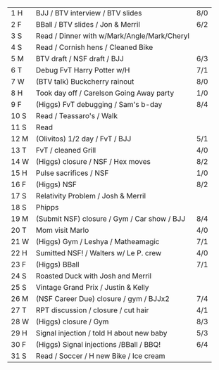 |      |                                             |     |
| ---- | ------------------------------------------- | --- |
| 1  H | BJJ / BTV interview / BTV slides            | 8/0 |
| 2  F | BBall / BTV slides / Jon & Merril           | 6/2 |
| 3  S | Read / Dinner with w/Mark/Angle/Mark/Cheryl |     |
| 4  S | Read / Cornish hens / Cleaned Bike          |     |
| 5  M | BTV draft / NSF draft / BJJ                 | 6/3 |
| 6  T | Debug FvT  Harry Potter w/H                 | 7/1 |
| 7  W | (BTV talk) Buckcherry rainout               | 8/0 |
| 8  H | Took day off / Carelson Going Away party    | 1/0 |
| 9  F | (Higgs) FvT debugging / Sam's b-day         | 8/4 |
| 10 S | Read / Teassaro's  / Walk                   |     |
| 11 S | Read                                        |     |
| 12 M | (Olivitos) 1/2 day / FvT / BJJ              | 5/1 |
| 13 T | FvT / cleaned Grill                         | 4/0 |
| 14 W | (Higgs) closure / NSF / Hex moves           | 8/2 |
| 15 H | Pulse sacrifices / NSF                      | 1/0 |
| 16 F | (Higgs) NSF                                 | 8/2 |
| 17 S | Relativity Problem / Josh & Merril          |     |
| 18 S | Phipps                                      |     |
| 19 M | (Submit NSF) closure / Gym / Car show / BJJ | 8/4 |
| 20 T | Mom visit Marlo                             | 4/0 |
| 21 W | (Higgs) Gym / Leshya / Matheamagic          | 7/1 |
| 22 H | Sumitted NSF! / Walters w/ Le P. crew       | 4/0 |
| 23 F | (Higgs) BBall                               | 7/1 |
| 24 S | Roasted Duck with Josh and Merril           |     |
| 25 S | Vintage Grand Prix / Justin & Kelly         |     |
| 26 M | (NSF Career Due) closure / gym / BJJx2      | 7/4 |
| 27 T | RPT discussion / closure / cut hair         | 4/1 |
| 28 W | (Higgs) closure / Gym                       | 8/3 |
| 29 H | Signal injection / told H about new baby    | 5/3 |
| 30 F | (Higgs) Signal injections /BBall / BBQ!     | 6/4 |
| 31 S | Read / Soccer / H new Bike / Ice cream      |     |

